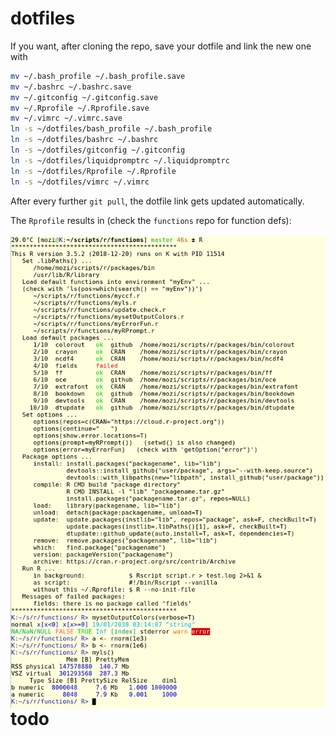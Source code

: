 # dotfiles

If you want, after cloning the repo, save your dotfile and link the new one with
```bash
mv ~/.bash_profile ~/.bash_profile.save
mv ~/.bashrc ~/.bashrc.save
mv ~/.gitconfig ~/.gitconfig.save
mv ~/.Rprofile ~/.Rprofile.save
mv ~/.vimrc ~/.vimrc.save
ln -s ~/dotfiles/bash_profile ~/.bash_profile
ln -s ~/dotfiles/bashrc ~/.bashrc
ln -s ~/dotfiles/gitconfig ~/.gitconfig
ln -s ~/dotfiles/liquidpromptrc ~/.liquidpromptrc
ln -s ~/dotfiles/Rprofile ~/.Rprofile
ln -s ~/dotfiles/vimrc ~/.vimrc
```
After every further `git pull`, the dotfile link gets updated automatically.

The `Rprofile` results in (check the `functions` repo for function defs):
<br><br>
<img align="left" width="600" src="screen_rprofile.png">

# todo

